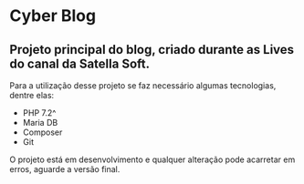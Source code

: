 # Cyber Blog

## Projeto principal do blog, criado durante as Lives do canal da Satella Soft.

Para a utilização desse projeto se faz necessário algumas tecnologias,
dentre elas:

* PHP 7.2^
* Maria DB
* Composer
* Git

O projeto está em desenvolvimento e qualquer alteração pode acarretar em erros, aguarde a versão final.
